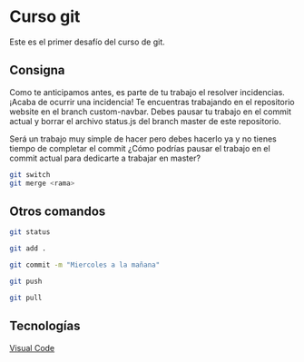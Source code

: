 # Curso git

Este es el primer desafío del curso de git.

## Consigna

Como te anticipamos antes, es parte de tu trabajo el resolver incidencias. ¡Acaba de
ocurrir una incidencia! Te encuentras trabajando en el repositorio website en el
branch custom-navbar. Debes pausar tu trabajo en el commit actual y borrar el
archivo status.js del branch master de este repositorio. 

Será un trabajo muy simple de hacer pero debes hacerlo ya y no tienes tiempo de completar el
commit ¿Cómo podrías pausar el trabajo en el commit actual para dedicarte a trabajar en master?

```bash
git switch
git merge <rama>
```

## Otros comandos

```bash
git status

git add .

git commit -m "Miercoles a la mañana"

git push

git pull
```

## Tecnologías

[Visual Code](https://code.visualstudio.com/)